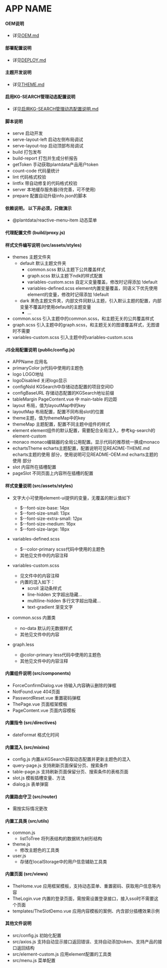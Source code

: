 # APP NAME

#### OEM说明
- 详见[OEM.md](./docs/OEM.md)

#### 部署配置说明
- 详见[DEPLOY.md](./docs/DEPLOY.md)

#### 主题开发说明
- 详见[THEME.md](./docs/THEME.md)

#### 启用KG-SEARCH管理动态配置说明
- 详见[启用KG-SEARCH管理动态配置说明.md](docs/CONFIG.md)

#### 脚本说明
- serve 启动开发
- serve-layout-left 启动左侧布局调试
- serve-layout-top 启动顶部布局调试
- build 打包发布
- build-report 打包并生成分析报告
- getToken 手动获取plantdata产品用户token
- count-code 代码量统计
- lint 代码格式校验
- lintfix 带自动修复的代码格式校验
- server 本地缓存服务器(待完善，可不使用)
- prepare 配置自动升级info.json的脚本

#### 依赖说明， 以下非必须，只做演示
- @plantdata/reactive-menu-item 动态菜单

#### 代理配置文件 (build/proxy.js)

#### 样式文件编写说明 (src/assets/styles)
- themes 主题文件夹
    - default 默认主题文件夹
        - common.scss 默认主题下公共覆盖样式
        - graph.scss 默认主题下ndk的样式配置
        - variables-custom.scss 自定义变量覆盖，修改时记得添加 !default
        - variables-defined.scss element内置变量覆盖，同语义下优先使用element的变量，修改时记得添加 !default
    - dark 黑色主题文件夹，内部文件同默认主题，引入默认主题的配置，内部变量不覆盖时使用default的主题变量
        - ...
- common.scss 引入主题中的common.scss，和主题无关的公共覆盖样式
- graph.scss 引入主题中的graph.scss，和主题无关的图谱覆盖样式，无图谱时不需要
- variables-custom.scss 引入主题中的variables-custom.scss

#### JS全局配置说明 (public/config.js)
- APPName 应用名
- primaryColor js代码中使用的主题色
- logo LOGO地址
- logoDisabled 关闭logo显示
- configNsId KGSearch中存储动态配置的项目空间ID
- configBaseURL 存储动态配置的KGSearch地址前缀
- tableMargin PageContent.vue 中 main-table 的边距
- layout 布局，值为layoutMap中的key
- layoutMap 布局配置，配置不同布局slot的位置
- theme主题，值为themeMap中的key
- themeMap 主题配置，配置不同主题中组件的样式
- element element组件的默认配置，需要配合全局注入，参考kg-search的element-custom
- monaco monaco编辑器的全局公用配置。显示代码的推荐统一换成monaco
- echartsTheme echarts主题配置，配置说明可见README-THEME.md  echarts主题的使用 部分，使用说明可见README-OEM.md echarts主题的使用 部分
- slot 内容所在插槽配置
- pageSlot 不同页面上内容所在插槽的配置

#### 样式变量说明 (src/assets/styles)
- 文字大小可使用element-ui提供的变量，无覆盖的默认值如下
    - $--font-size-base: 14px
    - $--font-size-small: 13px
    - $--font-size-extra-small: 12px
    - $--font-size-medium: 16px
    - $--font-size-large: 18px

- variables-defined.scss
    - $--color-primary scss代码中使用的主题色
    - 其他见文件中的内容注释
    
- variables-custom.scss
    - 见文件中的内容注释
    - 内置的混入如下：
        - scroll 滚动条样式
        - line-hidden 文字超出隐藏...
        - multiline-hidden 多行文字超出隐藏... 
        - text-gradient 渐变文字
    
- common.scss 内置类
    - no-data 默认的无数据样式
    - 其他见文件中的内容

- graph.less
    - @color-primary less代码中使用的主题色
    - 其他见文件中的内容注释

#### 内置组件说明 (src/components)
- ForceConfirmDialog.vue 待输入内容确认删除的弹框
- NotFound.vue 404页面
- PasswordReset.vue 重置密码弹框
- ThePage.vue 页面框架模板
- PageContent.vue 页面内容模板

#### 内置指令 (src/directives)
- dateFormat 格式化时间

#### 内置混入 (src/mixins)
- config.js 内置从KGSearch获取动态配置并更新主题色的混入
- query-page.js 支持刷新页面保留分页、搜索条件
- table-page.js 支持刷新页面保留分页、搜索条件的表格页面
- slot.js 模板插槽变量、方法
- dialog.js 表单弹窗

#### 内置路由守卫 (src/router) 
- 需按实际情况更改

#### 内置工具类 (src/utils) 
- common.js
    - listToTree 将列表结构的数据转为树形结构
- theme.js
    - 修改主题色的工具类
- user.js
    - 存储在localStorage中的用户信息辅助工具类
    
#### 内置页面 (src/views) 
- TheHome.vue 应用框架模板，支持动态菜单、重置密码、获取用户信息等内容
- TheLogin.vue 内置的登录页面，需按需设置登录接口，接入sso时不需要这个页面
- templates/TheSlotDemo.vue 应用内容模板的案例、内含部分插槽效果示例

#### 其他文件说明
- src/config.js 初始化配置
- src/axios.js 支持自动显示接口返回错误、支持自动添加token、支持产品的接口返回结构
- src/element-custom.js 应用element配置的工具类
- src/menu.js 菜单配置
